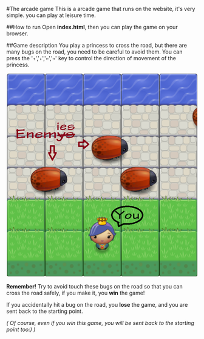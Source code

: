 #The arcade game
This is a arcade game that runs on the website, it's very simple. you can play at leisure time.

##How to run
Open **index.html**, then you can play the game on your browser.

##Game description
You play a princess to cross the road, but there are many bugs on the road, you need to be careful to avoid them.
You can press the '`↑`','`↓`','`←`','`→`' key to control the direction of movement of the princess.

![Game screenshot](images/ss1.png)

**Remember!** Try to avoid touch these bugs on the road so that you can cross the road safely, if you make it, you **win** the game!

If you accidentally hit a bug on the road, you **lose** the game, and you are sent back to the starting point.

_( Of course, even if you win this game, you will be sent back to the starting point too:) )_